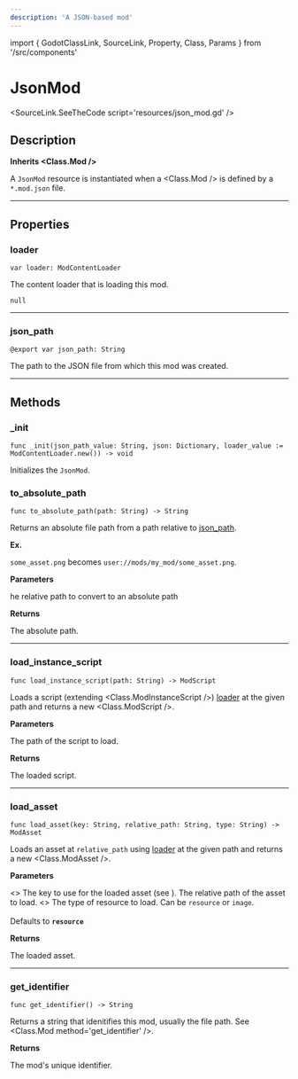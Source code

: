 ```yaml
---
description: 'A JSON-based mod'
---
```

import { GodotClassLink, SourceLink, Property, Class, Params } from '/src/components'

# JsonMod

<SourceLink.SeeTheCode script='resources/json_mod.gd' />

## Description

**Inherits <Class.Mod />**

A `JsonMod` resource is instantiated when a <Class.Mod /> is defined by a `*.mod.json` file. 

***

## Properties

### loader
```gdscript
var loader: ModContentLoader
```

The content loader that is loading this mod.

<Property>
    <Property.Type><Class.ModContentLoader /></Property.Type>
    <Property.Default><code>null</code></Property.Default>
</Property>

***

### json_path
```gdscript
@export var json_path: String
```

The path to the JSON file from which this mod was created.

<Property>
    <Property.Type><GodotClassLink cls='String' /></Property.Type>
    <Property.Default />
</Property>

***

## Methods

### _init
```gdscript
func _init(json_path_value: String, json: Dictionary, loader_value := ModContentLoader.new()) -> void
```

Initializes the `JsonMod`.

### to_absolute_path
```gdscript
func to_absolute_path(path: String) -> String
```

Returns an absolute file path from a path relative to [json_path](#json_path).

**Ex.**

`some_asset.png` becomes `user://mods/my_mod/some_asset.png`.

**Parameters**

<Params>
    <Params.Row name='path'>
        <GodotClassLink cls='String' />
        he relative path to convert to an absolute path
    </Params.Row>
</Params>

**Returns**

<Property>
    <Property.Type><GodotClassLink cls='String' /></Property.Type>
    <Property.Description>The absolute path.</Property.Description>
</Property>

***

### load_instance_script
```gdscript
func load_instance_script(path: String) -> ModScript
```

Loads a script (extending <Class.ModInstanceScript />) [loader](#loader) at the given path and returns a new <Class.ModScript />.

**Parameters**

<Params>
    <Params.Row name='path'>
        <GodotClassLink cls='String' />
        The path of the script to load.
    </Params.Row>
</Params>

**Returns**

<Property>
    <Property.Type><Class.ModScript /></Property.Type>
    <Property.Description>The loaded script.</Property.Description>
</Property>

***

### load_asset
```gdscript
func load_asset(key: String, relative_path: String, type: String) -> ModAsset
```

Loads an asset at `relative_path` using [loader](#loader) at the given path and returns a new <Class.ModAsset />.

**Parameters**

<Params>
    <Params.Row name='key'>
        <GodotClassLink cls='String' />
        <>
            The key to use for the loaded asset (see <Class.ModAsset property='key' />).
        </>
    </Params.Row>
    <Params.Row name='relative_path'>
        <GodotClassLink cls='String' /> 
        The relative path of the asset to load.
    </Params.Row>
    <Params.Row name='type'>
        <GodotClassLink cls='String' /> 
        <>
            The type of resource to load. Can be <code>resource</code> or <code>image</code>.
            <br /><br />Defaults to <strong><code>resource</code></strong>
        </>
    </Params.Row>
</Params>

**Returns**

<Property>
    <Property.Type><Class.ModAsset /></Property.Type>
    <Property.Description>The loaded asset.</Property.Description>
</Property>

***

### get_identifier
```gdscript
func get_identifier() -> String
```

Returns a string that idenitifies this mod, usually the file path. See <Class.Mod method='get_identifier' />.

**Returns**

<Property>
    <Property.Type><GodotClassLink cls='String' /></Property.Type>
    <Property.Description>The mod's unique identifier.</Property.Description>
</Property>